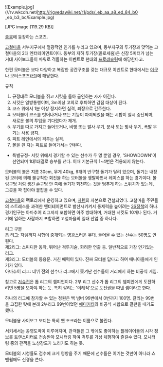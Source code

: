 ![Example.jpg](//rv.wkcdn.net/http://rigvedawiki.net/r1/pds/_eb_aa_a8_ed_84_b0
_eb_b3_bc/Example.jpg)

[JPG image (119.29 KB)]

[총몽](%EC%B4%9D%EB%AA%BD.md)에 등장하는 스포츠.

[고철마을](%EA%B3%A0%EC%B2%A0%EB%A7%88%EC%9D%84.md) 서부지구에서 열광적인 인기를 누리고 있으며,
동부지구의 투기장과 맞먹는 고철마을의 2대 엔터테이먼트이다. 동부의 지하 투기장(콜로세움)은 신장 5미터가 넘는 거대 사이보그들이 파워로
격돌하는 이벤트로 현대의 [프로레슬링](%ED%94%84%EB%A1%9C%EB%A0%88%EC%8A%AC%EB%A7%81.md)에
해당한다고.

한편 모터볼은 보다 다양하고 복잡한 공간구조를 갖는 대규모 이벤트로 현대에서는 [야구](%EC%95%BC%EA%B5%AC.md)나
모터스포츠([F1](F1.md))에 해당한다.

규칙

  1. 규정대로 모터볼을 쥐고 서킷을 돌아 골인하는 자가 이긴다.
  2. 서킷은 일방통행이며, 3m이상 고의로 후퇴하면 감점 대상이 된다.
  3. 코스 위에서 1분 이상 정지하면 실격, 퇴장으로 간주한다.
  4. 모터볼이 코스를 벗어나거나 또는 기능이 파괴되었을 때는 시합이 일시 중단되며, 새로운 볼의 투입을 기다렸다가 재개.
  5. 무기를 따로 가지고 들어오거나, 비행 또는 발사 무기, 분사 또는 방사 무기, 폭발 무기는 사용 금지.
  6. 피트 레인에서의 격투는 실격.
  7. 볼을 쥔 자는 피트로 들어가서는 안된다.
  * 특별규정- 서킷 위에서 경기할 수 있는 선수가 두 명 뿐일 경우, 'SHOWDOWN'이 선언되며 1대1대결로 승부를 낸다. 이때 기본규칙 1~4번은 적용되지 않는다.
  
모터볼의 볼은 지름 30cm, 무게 40kg, 6개의 반구형 돌기가 달려 있으며, 돌기는 내장된 모터에 의해 불규칙한 회전을 하는 모터볼을
쟁탈하면서 레이스를 하는 경기이다. 볼링구멍 처럼 생긴 손구멍 안 쪽에 돌기가 회전하는 것을 멈추게 하는 스위치가 있는데, 그곳을 꽉 잡아야
붙잡을 수 있다.

[고철마을](%EA%B3%A0%EC%B2%A0%EB%A7%88%EC%9D%84.md)의 팩토리에서 운영하고 있으며,
[자렘](%EC%9E%90%EB%A0%98.md)의 자본으로 건설되었다. 고철마을 주민들의 스트레스를 과격한 엔터테이먼트로 발산시키켜서
통제력을 높이려는 [3S정책](3S%EC%A0%95%EC%B1%85.md)의 하나. 경기인구는 아마추어 리그까지 포함하면 아주
방대하며, 거대한 서킷도 10개나 된다. 거기에 일하는 사람까지 포함하면 고철마을의 일대 산업 중 하나다.

리그 구분  
톱 리그: 자렘까지 시합이 중개되는 영광스러운 무대. 들어올 수 있는 선수는 50명도 안 된다.  
제2리그: 스피디한 동작, 뛰어난 격투기술, 화려한 연출 등. 일반적으로 가장 인기있는 리그.  
제3리그: 모터볼의 등용문. 거친 매력이 있다. 진짜 모터볼 답다고 하여 매니아들에게 인기가 있다.  
아마추어 리그: 데뷔 전의 선수나 리그에서 쫓겨난 선수들이 거리에서 하는 비공식 게임.

참고로 [저슈건](%EC%A0%80%EC%8A%88%EA%B1%B4.md)은 톱 리그의 챔피언이다. 2부 리그 선수가 톱 리그의
챔피언에게 도전하려면 5명을 모아야 하는 듯. 특히 갈리는 '이례적'으로 도전권을 따낸 셈이라고 한다.

하나의 리그에 참가할 수 있는 정원은 백 넘버 99번에서 0번까지 100명. 갈리는 99번을 고집한 탓에 본래 2부리그 99번이었던 [에디커티](%EC%97%90%EB%94%94%20%EC%BB%A4%ED%8B%B0.md)와 비공식 시합으로 결판을 내기도 했다.

모터볼용 사이보그 보디는 특히 웻 초크라는 이름으로 불린다.

서키세서는 공영도박이 이루어지며, 관객들은 그 밖에도 좋아하는 플레이어들의 시각 정보를 트랜스미터로 전송받아 모니터링 하여 격투를 가상
체험하여 즐길수 있다. 모니터링 중의 관객을 노상강도가 노리기도 하는 듯.

모터볼의 시청률도 점수에 크게 영향을 주기 때문에 선수들은 이기는 것만이 아니라 쇼맨쉽에도 신경을 쓴다.

